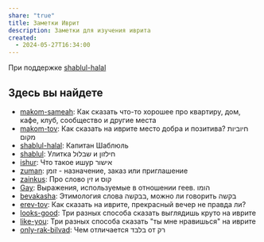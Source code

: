 ```yaml
---
share: "true"
title: Заметки Иврит
description: Заметки для изучения иврита
created:
  - 2024-05-27T16:34:00
---
```

При поддержке [shablul-halal](./shablul-halal.md)
## Здесь вы найдете
- [makom-sameah](./makom-sameah.md): Как сказать что-то хорошее про квартиру, дом, кафе, клуб, сообщество и другие места
- [makom-tov](./makom-tov.md): Как сказать на иврите место добра и позитива? חיוביות מקום
- [shablul-halal](./shablul-halal.md): Капитан Шаблюль
- [shablul](./shablul.md): Улитка שבלול и חילזון
- [ishur](./ishur.md): Что такое ишур אישור
- [zuman](./zuman.md): זומן - назначение, заказ или приглашение
- [zainkus](./zainkus.md): Про слово זין и קוס
- [Gay](./Gay.md): Выражения, используемые в отношении геев. הומו
- [bevakasha](./bevakasha.md): Этимология слова בבקשה, можно ли говорить בקשה
- [erev-tov](./erev-tov.md): Как сказать на иврите, прекрасный вечер не правда ли?
- [looks-good](./looks-good.md): Три разных способа сказать выглядишь круто на иврите
- [like-you](./like-you.md): Три разных способа сказать "ты мне нравишься" на иврите
- [only-rak-bilvad](./only-rak-bilvad.md): Чем отличается בלבד от רק



